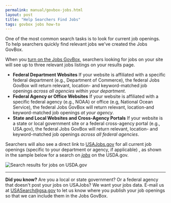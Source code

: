 ```yaml
---
permalink: manual/govbox-jobs.html
layout: post
title: "Help Searchers Find Jobs"
tags: govbox jobs how-to
---
```


One of the most common search tasks is to look for current job openings. To help searchers quickly find relevant jobs we've created the Jobs GovBox. 

When you [turn on the Jobs GovBox](/blog/how-to-select-the-modules-that-appear-on-your-results.html), searchers looking for jobs on your site will see up to three relevant jobs listings on your results page. 

* **Federal Department Websites** If your website is affiliated with a specific federal department (e.g., Department of Commerce), the federal Jobs GovBox will return relevant, location- and keyword-matched job openings *across all agencies within your department*. 
* **Federal Agency or Office Websites** If your website is affiliated with a specific federal agency (e.g., NOAA) or office (e.g, National Ocean Service), the federal Jobs GovBox will return relevant, location-and keyword-matched job openings *at your agency*. 
* **State and Local Websites and Cross-Agency Portals** If your website is a state or local government site or a federal cross-agency portal (e.g., USA.gov), the federal Jobs GovBox will return relevant, location- and keyword-matched job openings *across all federal agencies*. 

Searchers will also see a direct link to [USAJobs.gov](http://www.usajobs.gov) for all current job openings (specific to your department or agency, if applicable) , as shown in the sample below for a search on [*jobs*](http://usdasearch.usda.gov/search?affiliate=usda&query=jobs") on the USDA.gov. 

<img class="img-polaroid" class="img-polaroid" alt="Search results for jobs on USDA.gov" src="http://f22818b4dfc10241d8a3-f1564c64756a8cfee25b6b19953b1d23.r31.cf2.rackcdn.com/tumblr_inline_mhpcdd93lO1qz4rgp.png"/> 

---

 **Did you know?** Are you a local or state government? Or a federal agency that doesn't post your jobs on USAJobs? We want your jobs data. E-mail us at <USASearch@gsa.gov> to let us know where you publish your job openings so that we can include them in the Jobs GovBox.